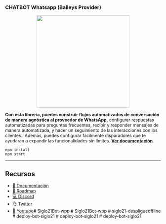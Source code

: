 ### CHATBOT Whatsapp (Baileys Provider)

<p align="center">
  <img width="300" src="https://i.imgur.com/Oauef6t.png">
</p>


**Con esta librería, puedes construir flujos automatizados de conversación de manera agnóstica al proveedor de WhatsApp,** configurar respuestas automatizadas para preguntas frecuentes, recibir y responder mensajes de manera automatizada, y hacer un seguimiento de las interacciones con los clientes.  Además, puedes configurar fácilmente disparadores que te ayudaran a expandir las funcionalidades sin límites. **[Ver documentación](https://bot-whatsapp.netlify.app/)**


```
npm install
npm start
```

---
## Recursos
- [📄 Documentación](https://bot-whatsapp.netlify.app/)
- [🚀 Roadmap](https://github.com/orgs/codigoencasa/projects/1)
- [💻 Discord](https://link.codigoencasa.com/DISCORD)
- [👌 Twitter](https://twitter.com/leifermendez)
- [🎥 Youtube](https://www.youtube.com/watch?v=5lEMCeWEJ8o&list=PL_WGMLcL4jzWPhdhcUyhbFU6bC0oJd2BR)#   S i g l o 2 1 B o t - w p p  
 #   S i g l o 2 1 B o t - w p p  
 #   s i g l o 2 1 - d e s p l i g u e o f f l i n e  
 #   d e p l o y - b o t - s i g l o 2 1  
 #   d e p l o y - b o t - s i g l o 2 1  
 #   d e p l o y - b o t - s i g l o 2 1  
 